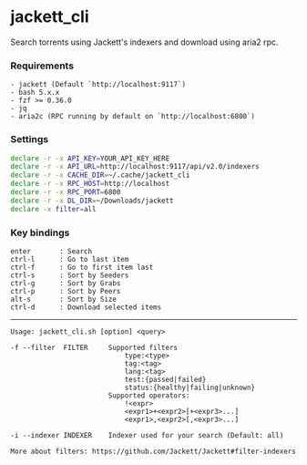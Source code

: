# jackett_cli

Search torrents using Jackett's indexers and download using aria2 rpc.

### Requirements
    - jackett (Default `http://localhost:9117`)
    - bash 5.x.x
    - fzf >= 0.36.0
    - jq
    - aria2c (RPC running by default on `http://localhost:6800`)

### Settings

```bash
declare -r -x API_KEY=YOUR_API_KEY_HERE
declare -r -x API_URL=http://localhost:9117/api/v2.0/indexers
declare -r -x CACHE_DIR=~/.cache/jackett_cli
declare -r -x RPC_HOST=http://localhost
declare -r -x RPC_PORT=6800
declare -r -x DL_DIR=~/Downloads/jackett
declare -x filter=all
```

### Key bindings
```
enter       : Search
ctrl-l      : Go to last item
ctrl-f      : Go to first item last
ctrl-s      : Sort by Seeders
ctrl-g      : Sort by Grabs
ctrl-p      : Sort by Peers
alt-s       : Sort by Size
ctrl-d      : Download selected items
```

---

```
Usage: jackett_cli.sh [option] <query>

-f --filter  FILTER     Supported filters
                            type:<type>
                            tag:<tag>
                            lang:<tag>
                            test:{passed|failed}
                            status:{healthy|failing|unknown}
                        Supported operators:
                            !<expr>
                            <expr1>+<expr2>[+<expr3>...]
                            <expr1>,<expr2>[,<expr3>...]

-i --indexer INDEXER    Indexer used for your search (Default: all)

More about filters: https://github.com/Jackett/Jackett#filter-indexers
```
